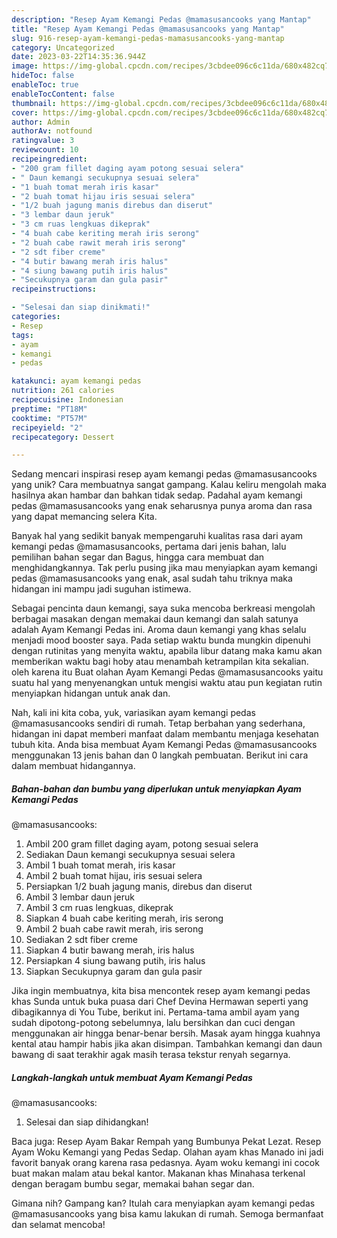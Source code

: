 ```yaml
---
description: "Resep Ayam Kemangi Pedas @mamasusancooks yang Mantap"
title: "Resep Ayam Kemangi Pedas @mamasusancooks yang Mantap"
slug: 916-resep-ayam-kemangi-pedas-mamasusancooks-yang-mantap
category: Uncategorized
date: 2023-03-22T14:35:36.944Z
image: https://img-global.cpcdn.com/recipes/3cbdee096c6c11da/680x482cq70/ayam-kemangi-pedas-mamasusancooks-foto-resep-utama.jpg
hideToc: false
enableToc: true
enableTocContent: false
thumbnail: https://img-global.cpcdn.com/recipes/3cbdee096c6c11da/680x482cq70/ayam-kemangi-pedas-mamasusancooks-foto-resep-utama.jpg
cover: https://img-global.cpcdn.com/recipes/3cbdee096c6c11da/680x482cq70/ayam-kemangi-pedas-mamasusancooks-foto-resep-utama.jpg
author: Admin
authorAv: notfound
ratingvalue: 3
reviewcount: 10
recipeingredient:
- "200 gram fillet daging ayam potong sesuai selera"
- " Daun kemangi secukupnya sesuai selera"
- "1 buah tomat merah iris kasar"
- "2 buah tomat hijau iris sesuai selera"
- "1/2 buah jagung manis direbus dan diserut"
- "3 lembar daun jeruk"
- "3 cm ruas lengkuas dikeprak"
- "4 buah cabe keriting merah iris serong"
- "2 buah cabe rawit merah iris serong"
- "2 sdt fiber creme"
- "4 butir bawang merah iris halus"
- "4 siung bawang putih iris halus"
- "Secukupnya garam dan gula pasir"
recipeinstructions:

- "Selesai dan siap dinikmati!"
categories:
- Resep
tags:
- ayam
- kemangi
- pedas

katakunci: ayam kemangi pedas 
nutrition: 261 calories
recipecuisine: Indonesian
preptime: "PT18M"
cooktime: "PT57M"
recipeyield: "2"
recipecategory: Dessert

---
```





Sedang mencari inspirasi resep ayam kemangi pedas
@mamasusancooks yang unik? Cara membuatnya sangat gampang. Kalau keliru mengolah maka hasilnya akan hambar dan bahkan tidak sedap. Padahal ayam kemangi pedas
@mamasusancooks yang enak seharusnya punya aroma dan rasa yang dapat memancing selera Kita.





Banyak hal yang sedikit banyak mempengaruhi kualitas rasa dari ayam kemangi pedas
@mamasusancooks, pertama dari jenis bahan, lalu pemilihan bahan segar dan Bagus, hingga cara membuat dan menghidangkannya. Tak perlu pusing jika mau menyiapkan ayam kemangi pedas
@mamasusancooks yang enak,      asal sudah tahu triknya maka hidangan ini mampu jadi suguhan istimewa.














Sebagai pencinta daun kemangi, saya suka mencoba berkreasi mengolah berbagai masakan dengan memakai daun kemangi dan salah satunya adalah Ayam Kemangi Pedas ini. Aroma daun kemangi yang khas selalu menjadi mood booster saya. Pada setiap waktu bunda mungkin dipenuhi dengan rutinitas yang menyita waktu, apabila libur datang maka kamu akan memberikan waktu bagi hoby atau menambah ketrampilan kita sekalian. oleh karena itu Buat olahan Ayam Kemangi Pedas @mamasusancooks yaitu suatu hal yang menyenangkan untuk mengisi waktu atau pun kegiatan rutin menyiapkan hidangan untuk anak dan.






Nah, kali ini kita coba, yuk, variasikan ayam kemangi pedas
@mamasusancooks sendiri di rumah. Tetap berbahan yang sederhana, hidangan ini dapat memberi manfaat dalam membantu menjaga kesehatan tubuh kita. Anda bisa membuat Ayam Kemangi Pedas
@mamasusancooks menggunakan 13 jenis bahan dan 0 langkah pembuatan. Berikut ini cara dalam membuat hidangannya.

<!--inarticleads1-->

##### Bahan-bahan dan bumbu yang diperlukan untuk menyiapkan Ayam Kemangi Pedas
@mamasusancooks:

1. Ambil 200 gram fillet daging ayam, potong sesuai selera
1. Sediakan  Daun kemangi secukupnya sesuai selera
1. Ambil 1 buah tomat merah, iris kasar
1. Ambil 2 buah tomat hijau, iris sesuai selera
1. Persiapkan 1/2 buah jagung manis, direbus dan diserut
1. Ambil 3 lembar daun jeruk
1. Ambil 3 cm ruas lengkuas, dikeprak
1. Siapkan 4 buah cabe keriting merah, iris serong
1. Ambil 2 buah cabe rawit merah, iris serong
1. Sediakan 2 sdt fiber creme
1. Siapkan 4 butir bawang merah, iris halus
1. Persiapkan 4 siung bawang putih, iris halus
1. Siapkan Secukupnya garam dan gula pasir


Jika ingin membuatnya, kita bisa mencontek resep ayam kemangi pedas khas Sunda untuk buka puasa dari Chef Devina Hermawan seperti yang dibagikannya di You Tube, berikut ini. Pertama-tama ambil ayam yang sudah dipotong-potong sebelumnya, lalu bersihkan dan cuci dengan menggunakan air hingga benar-benar bersih. Masak ayam hingga kuahnya kental atau hampir habis jika akan disimpan. Tambahkan kemangi dan daun bawang di saat terakhir agak masih terasa tekstur renyah segarnya. 

<!--inarticleads2-->

##### Langkah-langkah untuk membuat Ayam Kemangi Pedas
@mamasusancooks:


1. Selesai dan siap dihidangkan!

Baca juga: Resep Ayam Bakar Rempah yang Bumbunya Pekat Lezat. Resep Ayam Woku Kemangi yang Pedas Sedap. Olahan ayam khas Manado ini jadi favorit banyak orang karena rasa pedasnya. Ayam woku kemangi ini cocok buat makan malam atau bekal kantor. Makanan khas Minahasa terkenal dengan beragam bumbu segar, memakai bahan segar dan. 

Gimana nih? Gampang kan? Itulah cara menyiapkan ayam kemangi pedas
@mamasusancooks yang bisa kamu lakukan di rumah. Semoga bermanfaat dan selamat mencoba!
